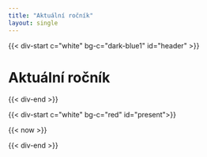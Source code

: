 ```yaml
---
title: "Aktuální ročník"
layout: single
---
```


{{< div-start c="white" bg-c="dark-blue1" id="header" >}}

# Aktuální ročník

{{< div-end >}}

{{< div-start c="white" bg-c="red" id="present">}}

{{< now >}}

{{< div-end >}}